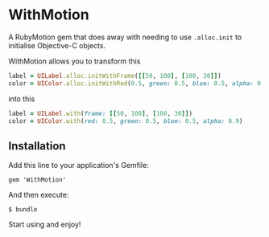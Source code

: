 # WithMotion
A RubyMotion gem that does away with needing to use `.alloc.init` to initialise Objective-C objects.

WithMotion allows you to transform this
```ruby
label = UILabel.alloc.initWithFrame([[50, 100], [100, 30]])
color = UIColor.alloc.initWithRed(0.5, green: 0.5, blue: 0.5, alpha: 0.9)
```

into this
```ruby
label = UILabel.with(frame: [[50, 100], [100, 30]])
color = UIColor.with(red: 0.5, green: 0.5, blue: 0.5, alpha: 0.9)
```

## Installation

Add this line to your application's Gemfile:

    gem 'WithMotion'

And then execute:

    $ bundle

Start using and enjoy!